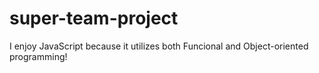 # super-team-project
I enjoy JavaScript because it utilizes both Funcional and Object-oriented programming!